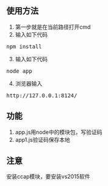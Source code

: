 ## 使用方法 ##

1. 第一步就是在当前路径打开cmd
2. 输入如下代码
<pre>npm install</pre>
3. 输入如下代码
<pre>node app</pre>
4. 浏览器输入
<pre>http://127.0.0.1:8124/</pre>

## 功能 ##

1. app.js用node中的模块包，写验证码
2. app1.js验证码保存本地

## 注意 ##
安装ccap模块，要安装vs2015软件